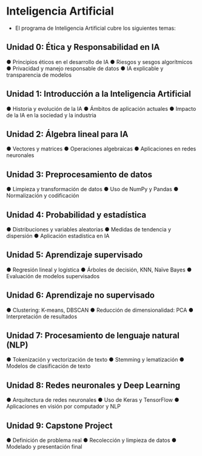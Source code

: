 # Inteligencia Artificial

- El programa de Inteligencia Artificial cubre los siguientes temas:
  
## Unidad 0: Ética y Responsabilidad en IA
● Principios éticos en el desarrollo de IA
● Riesgos y sesgos algorítmicos
● Privacidad y manejo responsable de datos
● IA explicable y transparencia de modelos

## Unidad 1: Introducción a la Inteligencia Artificial
● Historia y evolución de la IA
● Ámbitos de aplicación actuales
● Impacto de la IA en la sociedad y la industria

## Unidad 2: Álgebra lineal para IA
● Vectores y matrices
● Operaciones algebraicas
● Aplicaciones en redes neuronales 

## Unidad 3: Preprocesamiento de datos
● Limpieza y transformación de datos
● Uso de NumPy y Pandas
● Normalización y codificación

## Unidad 4: Probabilidad y estadística
● Distribuciones y variables aleatorias
● Medidas de tendencia y dispersión
● Aplicación estadística en IA 

## Unidad 5: Aprendizaje supervisado
● Regresión lineal y logística
● Árboles de decisión, KNN, Naïve Bayes
● Evaluación de modelos supervisados

## Unidad 6: Aprendizaje no supervisado
● Clustering: K-means, DBSCAN
● Reducción de dimensionalidad: PCA
● Interpretación de resultados

## Unidad 7: Procesamiento de lenguaje natural (NLP)
● Tokenización y vectorización de texto
● Stemming y lematización
● Modelos de clasificación de texto

## Unidad 8: Redes neuronales y Deep Learning
● Arquitectura de redes neuronales
● Uso de Keras y TensorFlow
● Aplicaciones en visión por computador y NLP

## Unidad 9: Capstone Project
● Definición de problema real
● Recolección y limpieza de datos
● Modelado y presentación final

